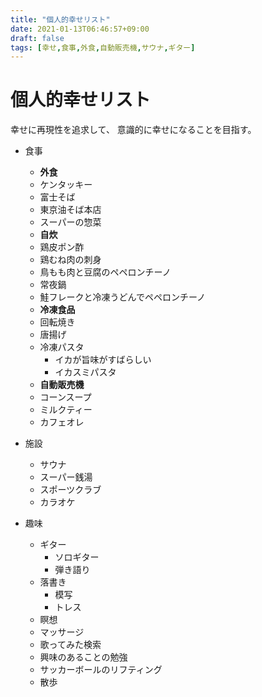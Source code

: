 ```yaml
---
title: "個人的幸せリスト"
date: 2021-01-13T06:46:57+09:00
draft: false
tags: [幸せ,食事,外食,自動販売機,サウナ,ギター]
---
```

# 個人的幸せリスト
幸せに再現性を追求して、
意識的に幸せになることを目指す。
- 食事
    - **外食**
    - ケンタッキー
    - 富士そば
    - 東京油そば本店
    - スーパーの惣菜
    - **自炊**
    - 鶏皮ポン酢
    - 鶏むね肉の刺身
    - 鳥もも肉と豆腐のペペロンチーノ
    - 常夜鍋
    - 鮭フレークと冷凍うどんでペペロンチーノ
    - **冷凍食品**
    - 回転焼き
    - 唐揚げ
    - 冷凍パスタ
      - イカが旨味がすばらしい
      - イカスミパスタ
    - **自動販売機**
    - コーンスープ
    - ミルクティー
    - カフェオレ

- 施設
    - サウナ
    - スーパー銭湯
    - スポーツクラブ
    - カラオケ

- 趣味
    - ギター
        - ソロギター
        - 弾き語り
    - 落書き
        - 模写
        - トレス
    - 瞑想
    - マッサージ
    - 歌ってみた検索
    - 興味のあることの勉強
    - サッカーボールのリフティング
    - 散歩

